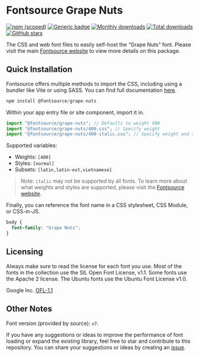 # Fontsource Grape Nuts

[![npm (scoped)](https://img.shields.io/npm/v/@fontsource/grape-nuts?color=brightgreen)](https://www.npmjs.com/package/@fontsource/grape-nuts) [![Generic badge](https://img.shields.io/badge/fontsource-passing-brightgreen)](https://github.com/fontsource/fontsource) [![Monthly downloads](https://badgen.net/npm/dm/@fontsource/grape-nuts)](https://github.com/fontsource/fontsource) [![Total downloads](https://badgen.net/npm/dt/@fontsource/grape-nuts)](https://github.com/fontsource/fontsource) [![GitHub stars](https://img.shields.io/github/stars/fontsource/fontsource.svg?style=social&label=Star)](https://github.com/fontsource/fontsource/stargazers)

The CSS and web font files to easily self-host the “Grape Nuts” font. Please visit the main [Fontsource website](https://fontsource.org/fonts/grape-nuts) to view more details on this package.

## Quick Installation

Fontsource offers multiple methods to import the CSS, including using a bundler like Vite or using SASS. You can find full documentation [here](https://fontsource.org/docs/getting-started/introduction).

```javascript
npm install @fontsource/grape-nuts
```

Within your app entry file or site component, import it in.

```javascript
import "@fontsource/grape-nuts"; // Defaults to weight 400
import "@fontsource/grape-nuts/400.css"; // Specify weight
import "@fontsource/grape-nuts/400-italic.css"; // Specify weight and style
```

Supported variables:
- Weights: `[400]`
- Styles: `[normal]`
- Subsets: `[latin,latin-ext,vietnamese]`

> Note: `italic` may not be supported by all fonts. To learn more about what weights and styles are supported, please visit the [Fontsource website](https://fontsource.org/fonts/grape-nuts).

Finally, you can reference the font name in a CSS stylesheet, CSS Module, or CSS-in-JS.

```css
body {
  font-family: "Grape Nuts";
}
```

## Licensing
Always make sure to read the license for each font you use. Most of the fonts in the collection use the SIL Open Font License, v1.1. Some fonts use the Apache 2 license. The Ubuntu fonts use the Ubuntu Font License v1.0.

Google Inc.
[OFL-1.1](http://scripts.sil.org/OFL)

## Other Notes
Font version (provided by source): `v7`.

If you have any suggestions or ideas to improve the performance of font loading or expand the existing library, feel free to star and contribute to this repository. You can share your suggestions or ideas by creating an [issue](https://github.com/fontsource/fontsource/issues).